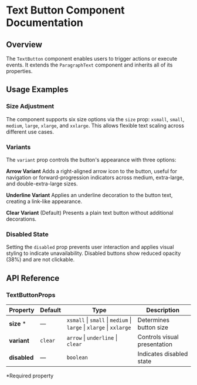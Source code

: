 # Text Button Component Documentation

## Overview

The `TextButton` component enables users to trigger actions or execute events. It extends the `ParagraphText` component and inherits all of its properties.

## Usage Examples

### Size Adjustment

The component supports six size options via the `size` prop: `xsmall`, `small`, `medium`, `large`, `xlarge`, and `xxlarge`. This allows flexible text scaling across different use cases.

### Variants

The `variant` prop controls the button's appearance with three options:

**Arrow Variant**
Adds a right-aligned arrow icon to the button, useful for navigation or forward-progression indicators across medium, extra-large, and double-extra-large sizes.

**Underline Variant**
Applies an underline decoration to the button text, creating a link-like appearance.

**Clear Variant** (Default)
Presents a plain text button without additional decorations.

### Disabled State

Setting the `disabled` prop prevents user interaction and applies visual styling to indicate unavailability. Disabled buttons show reduced opacity (38%) and are not clickable.

## API Reference

### TextButtonProps

| Property | Default | Type | Description |
|----------|---------|------|-------------|
| **size** * | — | `xsmall` \| `small` \| `medium` \| `large` \| `xlarge` \| `xxlarge` | Determines button size |
| **variant** | `clear` | `arrow` \| `underline` \| `clear` | Controls visual presentation |
| **disabled** | — | `boolean` | Indicates disabled state |

*Required property

